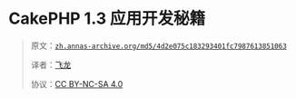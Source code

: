 # CakePHP 1.3 应用开发秘籍

> 原文：[`zh.annas-archive.org/md5/4d2e075c183293401fc7987613851063`](https://zh.annas-archive.org/md5/4d2e075c183293401fc7987613851063)
> 
> 译者：[飞龙](https://github.com/wizardforcel)
> 
> 协议：[CC BY-NC-SA 4.0](http://creativecommons.org/licenses/by-nc-sa/4.0/)